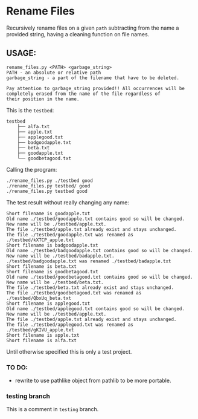 # Rename Files

Recursively rename files on a given `path` subtracting from the name a provided string, having a cleaning function on file names.

## USAGE:
	rename_files.py <PATH> <garbage_string>
    PATH - an absolute or relative path
    garbage_string - a part of the filename that have to be deleted.
    
    Pay attention to garbage_string provided!! All occurrences will be
    completely erased from the name of the file regardless of
    their position in the name.

This is the `testbed`:

    testbed
        ├── alfa.txt
        ├── apple.txt
        ├── applegood.txt
        ├── badgoodapple.txt
        ├── beta.txt
        ├── goodapple.txt
        └── goodbetagood.txt

Calling the program:

    ./rename_files.py ./testbed good
    ./rename_files.py testbed/ good
    ./rename_files.py testbed good

The test result without really changing any name:

    Short filename is goodapple.txt
    Old name ./testbed/goodapple.txt contains good so will be changed.
    New name will be ./testbed/apple.txt.
    The file ./testbed/apple.txt already exist and stays unchanged.
    The file ./testbed/goodapple.txt was renamed as ./testbed/kXTCP_apple.txt
    Short filename is badgoodapple.txt
    Old name ./testbed/badgoodapple.txt contains good so will be changed.
    New name will be ./testbed/badapple.txt.
    ./testbed/badgoodapple.txt was renamed ./testbed/badapple.txt
    Short filename is beta.txt
    Short filename is goodbetagood.txt
    Old name ./testbed/goodbetagood.txt contains good so will be changed.
    New name will be ./testbed/beta.txt.
    The file ./testbed/beta.txt already exist and stays unchanged.
    The file ./testbed/goodbetagood.txt was renamed as ./testbed/QbxUq_beta.txt
    Short filename is applegood.txt
    Old name ./testbed/applegood.txt contains good so will be changed.
    New name will be ./testbed/apple.txt.
    The file ./testbed/apple.txt already exist and stays unchanged.
    The file ./testbed/applegood.txt was renamed as ./testbed/gKIVU_apple.txt
    Short filename is apple.txt
    Short filename is alfa.txt

Until otherwise specified this is only a test project.
 
### TO DO:
- rewrite to use pathlike object from pathlib to be more portable.

### testing branch
This is a comment in `testing` branch.